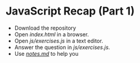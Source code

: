 # JavaScript Recap (Part 1)

* Download the repository
* Open *index.html* in a browser.
* Open *js/exercises.js* in a text editor.
* Answer the question in *js/exercises.js*.
* Use [*notes.md*](notes.md) to help you
